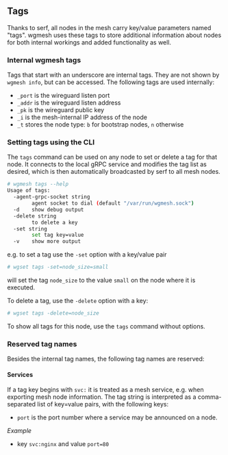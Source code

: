 ## Tags

Thanks to serf, all nodes in the mesh carry key/value parameters named "tags". wgmesh uses these tags to store additional information about nodes for both internal workings and added functionality as well.

### Internal wgmesh tags

Tags that start with an underscore are internal tags. They are not shown by `wgmesh info`, but can be accessed. The following tags are used internally:

* `_port` is the wireguard listen port
* `_addr` is the wireguard listen address
* `_pk` is the wireguard public key
* `_i` is the mesh-internal IP address of the node
* `_t` stores the node type: `b` for bootstrap nodes, `n` otherwise

### Setting tags using the CLI

The `tags` command can be used on any node to set or delete a tag for that node. It connects to the local gRPC service and modifies the tag list as desired, which is then automatically broadcasted by serf to all mesh nodes.

```bash
# wgmesh tags --help
Usage of tags:
  -agent-grpc-socket string
    	agent socket to dial (default "/var/run/wgmesh.sock")
  -d	show debug output
  -delete string
    	to delete a key
  -set string
    	set tag key=value
  -v	show more output
```

e.g. to set a tag use the `-set` option with a key/value pair

```bash
# wgset tags -set=node_size=small
```

will set the tag `node_size` to the value `small` on the node where it is executed.

To delete a tag, use the `-delete` option with a key:
```bash
# wgset tags -delete=node_size
```

To show all tags for this node, use the `tags` command without options.

### Reserved tag names

Besides the internal tag names, the following tag names are reserved:

#### Services

If a tag key begins with `svc:` it is treated as a mesh service, e.g. when exporting mesh node information.
The tag string is interpreted as a comma-separated list of key=value pairs, with the following keys:

* `port` is the port number where a service may be announced on a node.

*Example*

* key `svc:nginx` and value `port=80`
